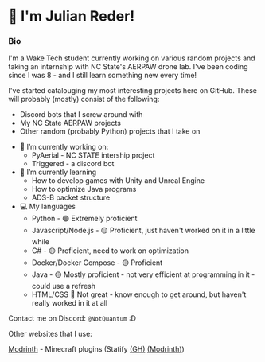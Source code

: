 # 👋 I'm Julian Reder!

### Bio

I'm a Wake Tech student currently working on various random projects and taking an internship with NC State's AERPAW drone lab.
I've been coding since I was 8 - and I still learn something new every time!

I've started catalouging my most interesting projects here on GitHub. These will probably (mostly) consist of the following:

* Discord bots that I screw around with
* My NC State AERPAW projects
* Other random (probably Python) projects that I take on

  
- 🔭 I’m currently working on:
  - PyAerial - NC STATE intership project
  - Triggered - a discord bot
- 🌱 I’m currently learning
  - How to develop games with Unity and Unreal Engine
  - How to optimize Java programs
  - ADS-B packet structure
- 💻 My languages
   - Python - 🟢 Extremely proficient
   - Javascript/Node.js - 🟡 Proficient, just haven't worked on it in a little while
   - C# - 🟡 Proficient, need to work on optimization
   - Docker/Docker Compose - 🟡 Proficient
   - Java - 🟡 Mostly proficient - not very efficient at programming in it - could use a refresh
   - HTML/CSS 🔴 Not great - know enough to get around, but haven't really worked in it at all

Contact me on Discord: `@NotQuantum` :D

Other websites that I use:

[Modrinth](https://modrinth.com/user/quantumbagel) - Minecraft plugins (Statify [(GH)](https://github.com/quantumbagel/statify)  [(Modrinth)](https://modrinth.com/plugin/statify))


